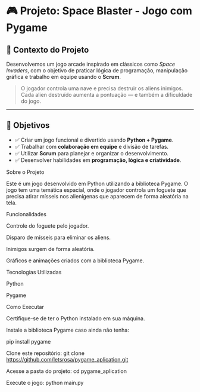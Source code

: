 # 🎮 **Projeto: Space Blaster - Jogo com Pygame**

## 🧠 **Contexto do Projeto**

Desenvolvemos um jogo arcade inspirado em clássicos como *Space Invaders*, com o objetivo de praticar lógica de programação, manipulação gráfica e trabalho em equipe usando o **Scrum**.

> O jogador controla uma nave e precisa destruir os aliens inimigos. Cada alien destruído aumenta a pontuação — e também a dificuldade do jogo.
> 

---

## 🎯 **Objetivos**

- ✅ Criar um jogo funcional e divertido usando **Python + Pygame**.
- ✅ Trabalhar com **colaboração em equipe** e divisão de tarefas.
- ✅ Utilizar **Scrum** para planejar e organizar o desenvolvimento.
- ✅ Desenvolver habilidades em **programação, lógica e criatividade**.

Sobre o Projeto

Este é um jogo desenvolvido em Python utilizando a biblioteca Pygame. O jogo tem uma temática espacial, onde o jogador controla um foguete que precisa atirar mísseis nos alienígenas que aparecem de forma aleatória na tela.

Funcionalidades

Controle do foguete pelo jogador.

Disparo de mísseis para eliminar os aliens.

Inimigos surgem de forma aleatória.

Gráficos e animações criados com a biblioteca Pygame.

Tecnologias Utilizadas

Python

Pygame

Como Executar

Certifique-se de ter o Python instalado em sua máquina.

Instale a biblioteca Pygame caso ainda não tenha:

pip install pygame

Clone este repositório:
git clone https://github.com/letsrosa/pygame_aplication.git

Acesse a pasta do projeto:
cd pygame_aplication

Execute o jogo:
python main.py
